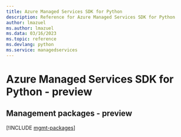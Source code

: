 ```yaml
---
title: Azure Managed Services SDK for Python
description: Reference for Azure Managed Services SDK for Python
author: lmazuel
ms.author: lmazuel
ms.data: 03/16/2023
ms.topic: reference
ms.devlang: python
ms.service: managedservices
---
```

# Azure Managed Services SDK for Python - preview

## Management packages - preview
[!INCLUDE [mgmt-packages](managed-services-mgmt-index.md)]